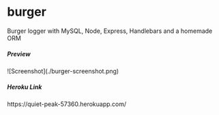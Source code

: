 # burger
<p>Burger logger with MySQL, Node, Express, Handlebars and a homemade ORM</p>

<h5>Preview</h5>
![Screenshot](./burger-screenshot.png)

<h5>Heroku Link</h5>
https://quiet-peak-57360.herokuapp.com/


